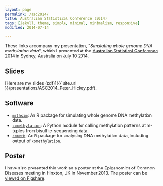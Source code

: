```yaml
---
layout: page
permalink: /asc2014/
title: Australian Statistical Conference (2014)
tags: [Jekyll, theme, simple, minimal, minimalism, responsive]
modified: 2014-07-14

---
```


These links accompany my presentation, "_Simulating whole genome DNA methylation data_", which I presented at the [Australian Statistical Conference 2014](http://www.ims-asc2014.com) in Sydney, Australia on July 10 2014.

## Slides

[Here are my slides (pdf)]({{ site.url }}/presentations/ASC2014_Peter_Hickey.pdf).

## Software
* [`methsim`](http://www.github.com/PeteHaitch/methsim): An R package for simulating whole genome DNA methylation data.
* [`comethylation`](http://www.github.com/PeteHaitch/comethylation): A Python module for calling methylation patterns at m-tuples from bisulfite-sequencing data.
* [`cometh`](http://www.github.com/PeteHaitch/cometh): An R package for analysing DNA methylation data, including output of `comethylation`.

## Poster
I have also presented this work as a poster at the Epigenomics of Common Diseases meeting in Hinxton, UK in November 2013. The poster can be [viewed on Figshare](http://figshare.com/articles/Simulating_whole_genome_bisulfite_sequencing_data/834976).